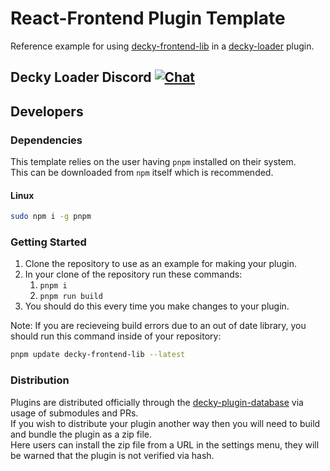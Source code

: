 # React-Frontend Plugin Template 

Reference example for using [decky-frontend-lib](https://github.com/SteamDeckHomebrew/decky-frontend-lib) in a [decky-loader](https://github.com/SteamDeckHomebrew/decky-loader) plugin.

## Decky Loader Discord [![Chat](https://img.shields.io/badge/chat-on%20discord-7289da.svg)](https://discord.gg/ZU74G2NJzk)

## Developers

### Dependencies

This template relies on the user having `pnpm` installed on their system.  
This can be downloaded from `npm` itself which is recommended. 

#### Linux

```bash
sudo npm i -g pnpm
```

### Getting Started

1. Clone the repository to use as an example for making your plugin.
2. In your clone of the repository run these commands:
   1. ``pnpm i``
   2. ``pnpm run build``
3. You should do this every time you make changes to your plugin.

Note: If you are recieveing build errors due to an out of date library, you should run this command inside of your repository:

```bash
pnpm update decky-frontend-lib --latest
```

### Distribution

Plugins are distributed officially through the [decky-plugin-database](https://github.com/SteamDeckHomebrew/decky-plugin-database) via usage of submodules and PRs.  
If you wish to distribute your plugin another way then you will need to build and bundle the plugin as a zip file.  
Here users can install the zip file from a URL in the settings menu, they will be warned that the plugin is not verified via hash.

